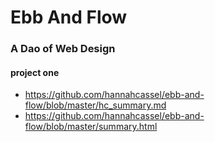 # Ebb And Flow

### A Dao of Web Design

#### project one

* https://github.com/hannahcassel/ebb-and-flow/blob/master/hc_summary.md
* https://github.com/hannahcassel/ebb-and-flow/blob/master/summary.html
